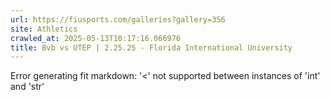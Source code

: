 ```yaml
---
url: https://fiusports.com/galleries?gallery=356
site: Athletics
crawled_at: 2025-05-13T10:17:16.066976
title: Bvb vs UTEP | 2.25.25 - Florida International University
---
```


Error generating fit markdown: '<' not supported between instances of 'int' and 'str'
